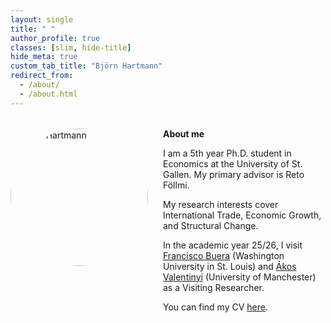 ```yaml
---
layout: single
title: " "
author_profile: true
classes: [slim, hide-title]
hide_meta: true
custom_tab_title: "Björn Hartmann"
redirect_from:
  - /about/
  - /about.html
---
```



<style>
.about-wrapper {
  display: flex;
  align-items: flex-start;  /* text aligns to top of the image */
  gap: 1.5rem;              /* space between picture and text */
  margin-top: 2rem;
}

.about-wrapper img.home-portrait {
  width: 220px;
  height: 220px;
  object-fit: cover;
  border-radius: 50%;
}

  .slim .page__content { max-width: 1100px; }

.about-text {
  flex: 1;                  /* text fills the rest of the row */
}

/* Optional: stack on small screens */
@media (max-width: 768px) {
  .about-wrapper { display: block; }
  .about-wrapper img.home-portrait { margin-bottom: 1rem; }
}
</style>

<div class="about-wrapper">
  <img src="{{ '/assets/images/me.jpg' | relative_url }}" alt="Björn Hartmann" class="home-portrait">
  
  <div class="about-text">
    <strong>About me</strong>
    <p>I am a 5th year Ph.D. student in Economics at the University of St. Gallen. 
    My primary advisor is Reto Föllmi.</p>
    <p>My research interests cover International Trade, Economic Growth, and Structural Change.</p>
    <p>In the academic year 25/26, I visit
    <a href="https://sites.google.com/site/fjbuera/" target="_blank" rel="noopener">Francisco Buera</a> (Washington University in St. Louis) and 
    <a href="https://sites.google.com/site/valentinyiakos/" target="_blank" rel="noopener">Ákos Valentinyi</a> (University of Manchester) as a Visiting Researcher.</p>
    <p>You can find my CV <a href="/files/Academic_CV.pdf" target="_blank" rel="noopener">here</a>.</p>
  </div>
</div>
